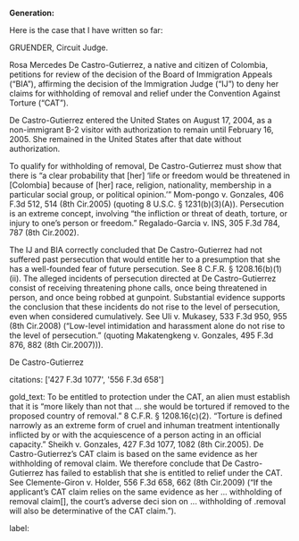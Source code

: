 **Generation:**

 <answer> 

Here is the case that I have written so far:

GRUENDER, Circuit Judge.

Rosa Mercedes De Castro-Gutierrez, a native and citizen of Colombia, petitions for review of the decision of the Board of Immigration Appeals (“BIA”), affirming the decision of the Immigration Judge (“IJ”) to deny her claims for withholding of removal and relief under the Convention Against Torture (“CAT”).

De Castro-Gutierrez entered the United States on August 17, 2004, as a non-immigrant B-2 visitor with authorization to remain until February 16, 2005. She remained in the United States after that date without authorization.

To qualify for withholding of removal, De Castro-Gutierrez must show that there is “a clear probability that [her] ‘life or freedom would be threatened in [Colombia] because of [her] race, religion, nationality, membership in a particular social group, or political opinion.’” Mom-pongo v. Gonzales, 406 F.3d 512, 514 (8th Cir.2005) (quoting 8 U.S.C. § 1231(b)(3)(A)). Persecution is an extreme concept, involving “the infliction or threat of death, torture, or injury to one’s person or freedom.” Regalado-Garcia v. INS, 305 F.3d 784, 787 (8th Cir.2002).

The IJ and BIA correctly concluded that De Castro-Gutierrez had not suffered past persecution that would entitle her to a presumption that she has a well-founded fear of future persecution. See 8 C.F.R. § 1208.16(b)(1)(ii). The alleged incidents of persecution directed at De Castro-Gutierrez consist of receiving threatening phone calls, once being threatened in person, and once being robbed at gunpoint. Substantial evidence supports the conclusion that these incidents do not rise to the level of persecution, even when considered cumulatively. See Uli v. Mukasey, 533 F.3d 950, 955 (8th Cir.2008) (“Low-level intimidation and harassment alone do not rise to the level of persecution.” (quoting Makatengkeng v. Gonzales, 495 F.3d 876, 882 (8th Cir.2007))).

De Castro-Gutierrez

citations: ['427 F.3d 1077', '556 F.3d 658']

gold_text: To be entitled to protection under the CAT, an alien must establish that it is “more likely than not that ... she would be tortured if removed to the proposed country of removal.” 8 C.F.R. § 1208.16(c)(2). “Torture is defined narrowly as an extreme form of cruel and inhuman treatment intentionally inflicted by or with the acquiescence of a person acting in an official capacity.” Sheikh v. Gonzales, 427 F.3d 1077, 1082 (8th Cir.2005). De Castro-Gutierrez’s CAT claim is based on the same evidence as her withholding of removal claim. We therefore conclude that De Castro-Gutierrez has failed to establish that she is entitled to relief under the CAT. See Clemente-Giron v. Holder, 556 F.3d 658, 662 (8th Cir.2009) (“If the applicant’s CAT claim relies on the same evidence as her ... withholding of removal claim[], the court’s adverse deci sion on ... withholding of .removal will also be determinative of the CAT claim.”).

label: 